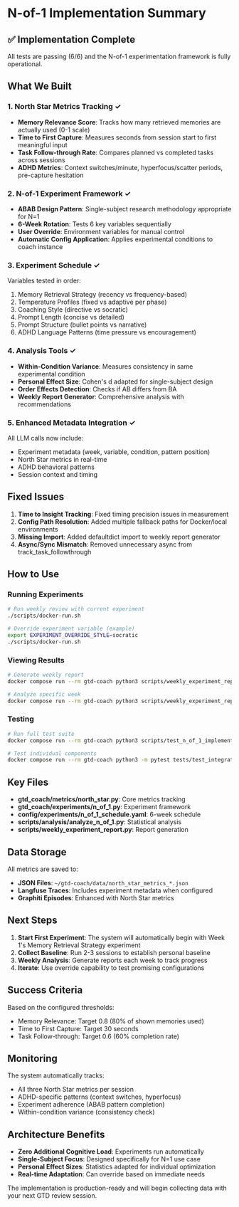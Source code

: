 # N-of-1 Implementation Summary

## ✅ Implementation Complete

All tests are passing (6/6) and the N-of-1 experimentation framework is fully operational.

## What We Built

### 1. **North Star Metrics Tracking** ✓
- **Memory Relevance Score**: Tracks how many retrieved memories are actually used (0-1 scale)
- **Time to First Capture**: Measures seconds from session start to first meaningful input
- **Task Follow-through Rate**: Compares planned vs completed tasks across sessions
- **ADHD Metrics**: Context switches/minute, hyperfocus/scatter periods, pre-capture hesitation

### 2. **N-of-1 Experiment Framework** ✓
- **ABAB Design Pattern**: Single-subject research methodology appropriate for N=1
- **6-Week Rotation**: Tests 6 key variables sequentially
- **User Override**: Environment variables for manual control
- **Automatic Config Application**: Applies experimental conditions to coach instance

### 3. **Experiment Schedule** ✓
Variables tested in order:
1. Memory Retrieval Strategy (recency vs frequency-based)
2. Temperature Profiles (fixed vs adaptive per phase)
3. Coaching Style (directive vs socratic)
4. Prompt Length (concise vs detailed)
5. Prompt Structure (bullet points vs narrative)
6. ADHD Language Patterns (time pressure vs encouragement)

### 4. **Analysis Tools** ✓
- **Within-Condition Variance**: Measures consistency in same experimental condition
- **Personal Effect Size**: Cohen's d adapted for single-subject design
- **Order Effects Detection**: Checks if AB differs from BA
- **Weekly Report Generator**: Comprehensive analysis with recommendations

### 5. **Enhanced Metadata Integration** ✓
All LLM calls now include:
- Experiment metadata (week, variable, condition, pattern position)
- North Star metrics in real-time
- ADHD behavioral patterns
- Session context and timing

## Fixed Issues

1. **Time to Insight Tracking**: Fixed timing precision issues in measurement
2. **Config Path Resolution**: Added multiple fallback paths for Docker/local environments
3. **Missing Import**: Added defaultdict import to weekly report generator
4. **Async/Sync Mismatch**: Removed unnecessary async from track_task_followthrough

## How to Use

### Running Experiments
```bash
# Run weekly review with current experiment
./scripts/docker-run.sh

# Override experiment variable (example)
export EXPERIMENT_OVERRIDE_STYLE=socratic
./scripts/docker-run.sh
```

### Viewing Results
```bash
# Generate weekly report
docker compose run --rm gtd-coach python3 scripts/weekly_experiment_report.py

# Analyze specific week
docker compose run --rm gtd-coach python3 scripts/weekly_experiment_report.py --week 2025-W33 --save
```

### Testing
```bash
# Run full test suite
docker compose run --rm gtd-coach python3 scripts/test_n_of_1_implementation.py

# Test individual components
docker compose run --rm gtd-coach python3 -m pytest tests/test_integrations.py::test_north_star_metrics
```

## Key Files

- **gtd_coach/metrics/north_star.py**: Core metrics tracking
- **gtd_coach/experiments/n_of_1.py**: Experiment framework
- **config/experiments/n_of_1_schedule.yaml**: 6-week schedule
- **scripts/analysis/analyze_n_of_1.py**: Statistical analysis
- **scripts/weekly_experiment_report.py**: Report generation

## Data Storage

All metrics are saved to:
- **JSON Files**: `~/gtd-coach/data/north_star_metrics_*.json`
- **Langfuse Traces**: Includes experiment metadata when configured
- **Graphiti Episodes**: Enhanced with North Star metrics

## Next Steps

1. **Start First Experiment**: The system will automatically begin with Week 1's Memory Retrieval Strategy experiment
2. **Collect Baseline**: Run 2-3 sessions to establish personal baseline
3. **Weekly Analysis**: Generate reports each week to track progress
4. **Iterate**: Use override capability to test promising configurations

## Success Criteria

Based on the configured thresholds:
- Memory Relevance: Target 0.8 (80% of shown memories used)
- Time to First Capture: Target 30 seconds
- Task Follow-through: Target 0.6 (60% completion rate)

## Monitoring

The system automatically tracks:
- All three North Star metrics per session
- ADHD-specific patterns (context switches, hyperfocus)
- Experiment adherence (ABAB pattern completion)
- Within-condition variance (consistency check)

## Architecture Benefits

- **Zero Additional Cognitive Load**: Experiments run automatically
- **Single-Subject Focus**: Designed specifically for N=1 use case
- **Personal Effect Sizes**: Statistics adapted for individual optimization
- **Real-time Adaptation**: Can override based on immediate needs

The implementation is production-ready and will begin collecting data with your next GTD review session.